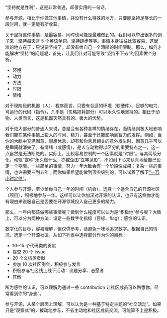 “坚持就是胜利”，这是非常普通，却很实用的一句话。

参与开源，相比于你做其他事情，并没有什么特殊的地方，只要能坚持足够长的一段时间，就一定能有所收获。

关于坚持这件事情，是最容易、同时也可能是最难做到的。我们可以举出很多的例子来：坚持每天背 5 个英语单词、坚持跑步等等。事情本身往往比较容易，这里难的地方在于：只说要坚持了，却没有给自己一个清晰的时间限制。那么，如何才能解决“坚持”的问题呢，首先，让我们针对可能导致“坚持不下去”的因素做个分析。

* 环境
* 动力
* 方法
* 时限
* 情绪

对于现阶段的机器（人）、程序而言，只要有合适的环境（软硬件）、足够的电力、可运行的代码（指令），几乎是（忽略损耗部分）可以永久性地坚持的。相比于动物、人类而言，这是机器天然具有的、极大的优势。

对于绝大部分的普通人来说，总是会有各种各样的情绪存在，而情绪则极大地影响我们能在某件事情上投入的时间、精力，甚至于还能影响到智力的发挥。例如，当你的大脑中充满困意，很想休息，却有和你息息相关的意外发生时，困意几乎可以是瞬间就消失了。有情绪（或感情），是人与动物得以区分的重要特点之一，这一点自然是无法断绝的。实际上，比较容易控制的一个因素就是“时限”。与其两级分化，动辄“宣称”永久做什么，亦或企图“立竿见影”，不如耐下心来认真地给自己设定一个期限。一些简单的事情，努力一年大致会有一个阶段性成果；复杂一些的事情，也许需要三到五年；而你如果希望能做到顶尖级别的，可以试着了解下[“一万小时定律”](https://wiki.mbalib.com/wiki/%E4%B8%80%E4%B8%87%E5%B0%8F%E6%97%B6%E5%AE%9A%E5%BE%8B)。

个人参与开源，至少给你自己一年的时间（机会）。选择一个适合自己的开源社区（项目），积极地参与一年。这样可以让你加深对开源的认识，也只有这样你才能有理由来说服自己是否要在开源领域投入自己更多的精力。

那么，一年内都该做哪些事情呢？做到什么程度可以认为是“积极地”参与呢？大致上，可以分为两种方法：设定一些数字化指标（目标、flag）；感性的认识。

数字化的目标，容易理解，但仅供参考，请避免一味地追求数字。根据自己的情况，选定一个开源社区，从如下列表中选择部分作为你的目标：

* 10~15 个代码类的贡献
* 提交 20 个 issue
* 20 个文档类贡献
* 参加 10 次社区例会，积极参与发言
* 积极参与社区线上线下活动：议题分享、志愿者
* 其他

所为感性的认识，可以理解为通过一些 contribution 让社区成员可以熟悉你，经常看到你的“身影”。

参与开源，从某个层面上理解，可以认为是一种基于特定主题的“社交活动”。如果只是“观察式”的，被动地参与，不去主动地和社区成员交流，可能算不上是积极。
